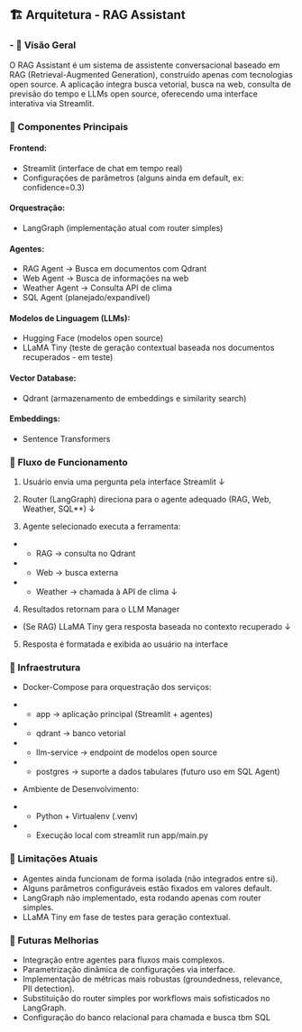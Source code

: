 ## 🏗️ Arquitetura - RAG Assistant

### - 📌 Visão Geral

O RAG Assistant é um sistema de assistente conversacional baseado em RAG (Retrieval-Augmented Generation), construído apenas com tecnologias open source.
A aplicação integra busca vetorial, busca na web, consulta de previsão do tempo e LLMs open source, oferecendo uma interface interativa via Streamlit.

### 🔹 Componentes Principais
#### Frontend:
- Streamlit (interface de chat em tempo real)
- Configurações de parâmetros (alguns ainda em default, ex: confidence=0.3)
#### Orquestração:
- LangGraph (implementação atual com router simples)
#### Agentes:
- RAG Agent → Busca em documentos com Qdrant
- Web Agent → Busca de informações na web
- Weather Agent → Consulta API de clima
- SQL Agent (planejado/expandível)
#### Modelos de Linguagem (LLMs):
- Hugging Face (modelos open source)
- LLaMA Tiny (teste de geração contextual baseada nos documentos recuperados - em teste)
#### Vector Database:
- Qdrant (armazenamento de embeddings e similarity search)
#### Embeddings:
- Sentence Transformers

### 🔹 Fluxo de Funcionamento

1. Usuário envia uma pergunta pela interface Streamlit
↓

2. Router (LangGraph) direciona para o agente adequado (RAG, Web, Weather, SQL**)
↓

3. Agente selecionado executa a ferramenta:
- - RAG → consulta no Qdrant
- - Web → busca externa
- - Weather → chamada à API de clima
↓

4. Resultados retornam para o LLM Manager
- (Se RAG) LLaMA Tiny gera resposta baseada no contexto recuperado
↓

5. Resposta é formatada e exibida ao usuário na interface

### 🔹 Infraestrutura

- Docker-Compose para orquestração dos serviços:
- - app → aplicação principal (Streamlit + agentes)
- - qdrant → banco vetorial
- - llm-service → endpoint de modelos open source
- - postgres → suporte a dados tabulares (futuro uso em SQL Agent)

- Ambiente de Desenvolvimento:
- - Python + Virtualenv (.venv)
- - Execução local com streamlit run app/main.py


### 🔹 Limitações Atuais
- Agentes ainda funcionam de forma isolada (não integrados entre si).
- Alguns parâmetros configuráveis estão fixados em valores default.
- LangGraph não implementado, esta rodando apenas com router simples.
- LLaMA Tiny em fase de testes para geração contextual.

### 🔹 Futuras Melhorias
- Integração entre agentes para fluxos mais complexos.
- Parametrização dinâmica de configurações via interface.
- Implementação de métricas mais robustas (groundedness, relevance, PII detection).
- Substituição do router simples por workflows mais sofisticados no LangGraph.
- Configuração do banco relacional para chamada e busca tbm SQL